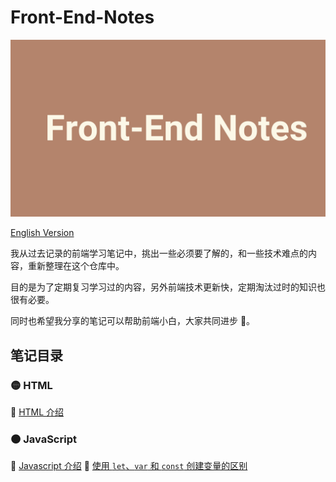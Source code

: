 # Front-End-Notes

<img src="frontend.png">

[English Version](README_EN.md)

我从过去记录的前端学习笔记中，挑出一些必须要了解的，和一些技术难点的内容，重新整理在这个仓库中。

目的是为了定期复习学习过的内容，另外前端技术更新快，定期淘汰过时的知识也很有必要。

同时也希望我分享的笔记可以帮助前端小白，大家共同进步 💪。

## 笔记目录

### 🟡 HTML

📝 [HTML 介绍](HTML/HTML-Intro.md)

### 🟤 JavaScript

📝 [Javascript 介绍](JavaScript/Js-Intro.md)
📝 [使用 `let`、`var` 和 `const` 创建变量的区别](/JavaScript/Js-Declaration.md)

